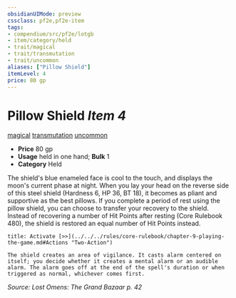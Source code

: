 ```yaml
---
obsidianUIMode: preview
cssclass: pf2e,pf2e-item
tags:
- compendium/src/pf2e/lotgb
- item/category/held
- trait/magical
- trait/transmutation
- trait/uncommon
aliases: ["Pillow Shield"]
itemLevel: 4
price: 80 gp
---
```

# Pillow Shield *Item 4*  
[magical](../../../rules/traits/magical.md)  [transmutation](../../../rules/traits/transmutation.md)  [uncommon](../../../rules/traits/uncommon.md)  

- **Price** 80 gp
- **Usage** held in one hand; **Bulk** 1
- **Category** Held

The shield's blue enameled face is cool to the touch, and displays the moon's current phase at night. When you lay your head on the reverse side of this steel shield (Hardness 6, HP 36, BT 18), it becomes as pliant and supportive as the best pillows. If you complete a period of rest using the pillow shield, you can choose to transfer your recovery to the shield. Instead of recovering a number of Hit Points after resting (Core Rulebook 480), the shield is restored an equal number of Hit Points instead.

```ad-embed-ability
title: Activate [>>](../../../rules/core-rulebook/chapter-9-playing-the-game.md#Actions "Two-Action")

The shield creates an area of vigilance. It casts alarm centered on itself; you decide whether it creates a mental alarm or an audible alarm. The alarm goes off at the end of the spell's duration or when triggered as normal, whichever comes first.
```

*Source: Lost Omens: The Grand Bazaar p. 42*
